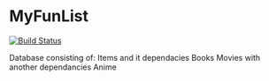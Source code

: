 # MyFunList
[![Build Status](https://travis-ci.org/majkel84/My-Fun-List.svg?branch=master)](https://travis-ci.org/majkel84/My-Fun-List)


Database consisting of:
Items and it dependacies
    Books
    Movies with another dependancies
        Anime
